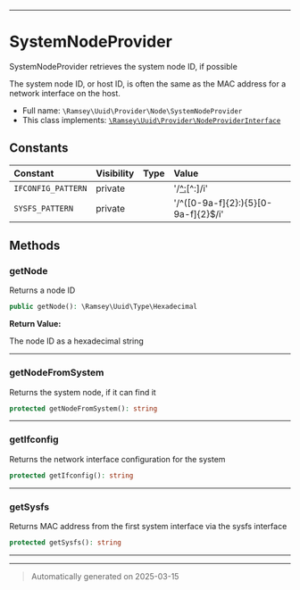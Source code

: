 ***

# SystemNodeProvider

SystemNodeProvider retrieves the system node ID, if possible

The system node ID, or host ID, is often the same as the MAC address for a
network interface on the host.

* Full name: `\Ramsey\Uuid\Provider\Node\SystemNodeProvider`
* This class implements:
[`\Ramsey\Uuid\Provider\NodeProviderInterface`](../NodeProviderInterface.md)


## Constants

| Constant | Visibility | Type | Value |
|:---------|:-----------|:-----|:------|
|`IFCONFIG_PATTERN`|private| |&#039;/[^:]([0-9a-f]{2}([:-])[0-9a-f]{2}(\2[0-9a-f]{2}){4})[^:]/i&#039;|
|`SYSFS_PATTERN`|private| |&#039;/^([0-9a-f]{2}:){5}[0-9a-f]{2}$/i&#039;|


## Methods


### getNode

Returns a node ID

```php
public getNode(): \Ramsey\Uuid\Type\Hexadecimal
```









**Return Value:**

The node ID as a hexadecimal string




***

### getNodeFromSystem

Returns the system node, if it can find it

```php
protected getNodeFromSystem(): string
```












***

### getIfconfig

Returns the network interface configuration for the system

```php
protected getIfconfig(): string
```












***

### getSysfs

Returns MAC address from the first system interface via the sysfs interface

```php
protected getSysfs(): string
```












***


***
> Automatically generated on 2025-03-15
